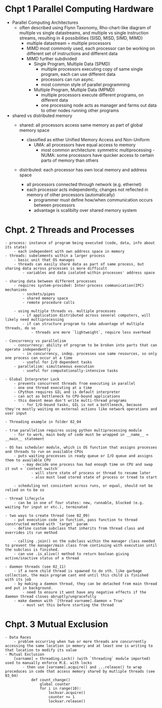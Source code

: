 # Chpt 1 Parallel Computing Hardware
- Parallel Computing Architectures
    - often described using Flynn Taxonomy, Rho-chart-like diagram of multiple vs single datastreams, and multiple vs single instruction streams, resulting in 4 possibilities (SISD, MISD, SIMD, MIMD)
        - multiple datastream = multiple processors
        - MIMD most commonly used, each processor can be working on different set of instructions and different data
        - MIMD further subdivided
            - Single Program, Multiple Data (SPMD)
                - multiple processors executing copy of same single program, each can use different data
                - processors can run async.
                - most common style of parallel programming
            - Multiple Program, Multiple Data (MPMD)
                - multiple processors execute different programs, on different data
                - one processing node acts as manager and farms out data to other nodes running other programs
- shared vs distributed memory
    - shared: all processors access same memory as part of global memory space
        - classified as either Unified Memory Access and Non-Uniform
            - UMA: all processors have equal access to memory
                - most common architecture: symmetric multiprocessing
            -NUMA: some processors have quicker access to certain parts of memory than others
    
    - distributed: each processor has own local memory and address space
        - all processors connected through network (e.g. ethernet)
        - each processor acts independently, changes not reflected in memory of other processors (automatically)
            - programmer must define how/when communication occurs between processors
            - advantage is scalibilty over shared memory system

# Chpt. 2 Threads and Processes
    - process: instance of program being executed (code, data, info about its state)
        - each independent with own address space in memory
    - threads: subelements within a larger process
        - basic unit that OS manages
        - threads can easily share data as part of same process, but sharing data across processes is more difficult
            - variables and data isolated within processes' address space
     
    - sharing data between different processes
        - requires system-provided: Inter-process communication(IPC) mechanisms
            - sockets/pipes
            - shared memory space
            - remote procedure calls
        
        - using multiple threads vs. multiple processes
            - if application distributed across several computers, will likely need multiprocessing 
            - if can structure program to take advantage of multiple threads, do so
                - threads are more `lightweight`, require less overhead
    
    - Concurrency vs parallelism
        - concurrency: ability of program to be broken into parts that can operate independently
            - in concurrency, indep. processes use same resources, so only one process can occur at a time
            - useful for I/O dependent tasks 
        - parallelism: simultaneous execution
            - useful for computationally-intensive tasks
    
    - Global Interpreter Lock
        - prevents concurrent threads from executing in parallel
        - one one thread executing at a time
        - CPython requires GIL and is default interpreter
        - can act as bottleneck to CPU-bound applications 
        - this doesnt mean don't write multi-thread programs
            - for I/O-bound tasks, GIL is not a bottleneck, because they're mostly waiting on external actions like network operations and user input

    - Threading example in folder 02_04
    
    - true parallelism requires using python multiprocessing module
        - for to work, main body of code must be wrapped in __name__ = __main__ statement
    
    - OS has scheduler module, which is OS function that assigns processes and threads to run on available CPUs
        - puts waiting processes in ready queue or I/O queue and assigns them to available CPU
            - may decide one process has had enough time on CPU and swap it out = `context switch` 
                - will store state of process or thread to resume later
                - also must load stored state of process or tread to start
        
        - scheduling not consistent across runs, or equal, should not be relied on to be so
    
    - thread lifecycle
        - can be in one of four states: new, runnable, blocked (e.g. waiting for input or etc.), terminated
    
    - two ways to create thread (see 02_09)
        - put execution code in function, pass function to thread constructed method with `target` param
        - define custom subclass that inherits from thread class and overrides its run method

        - calling .join() on the subclass within the manager class needed to prevent the manager/main class from continuing with execution until the subclass is finished.
        - can use .is_alive() method to return boolean giving active/inactive status of a thread

    - daemon threads (see 02_11)
        - if a norm child thread is spawned to do sth. like garbage collection, the main program cant end until this child is finished with its job
        - by making a daemon thread, they can be detached from main thread and put in background.
            - need to ensure it wont have any negative effects if the daemon thread closes abruptly/ungracefully
        - make daemon with `[thread varname].daemon = True`
            - must set this before starting the thread

# Chpt. 3 Mutual Exclusion
    - Data Races
        - problem occurring when two or more threads are concurrently accessing the same location in memory and at least one is writing to that location to modify its value
    - Mutual Exclusion
        [varname] = threading.Lock() (with `threading` module imported) used to manually enforce M.E. with locks
            - then use [varname].acquire() and ...release() to wrap proceduces in code that access memory shared by mutliple threads (see 03_04) 
                def count_change()
                    global counter
                    for i in range(10):
                        lockvar.acquire()
                        counter += 1
                        lockvar.release()
    
        
